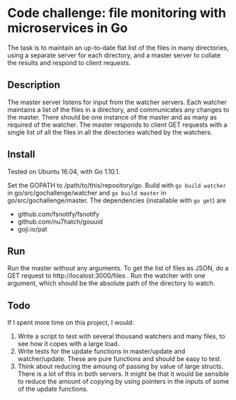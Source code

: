 # Code challenge: file monitoring with microservices in Go

The task is to maintain an up-to-date flat list of the files in many directories, using a separate server for each directory, and a master server to collate the results and respond to client requests.

## Description

The master server listens for input from the watcher servers.  Each watcher maintains a list of the files in a directory, and communicates any changes to the master.  There should be one instance of the master and as many as required of the watcher.  The master responds to client GET requests with a single list of all the files in all the directories watched by the watchers.

## Install

Tested on Ubuntu 16.04, with Go 1.10.1.

Set the GOPATH to /path/to/this/repository/go.  Build with ```go build watcher``` in go/src/gochallenge/watcher and ```go build master``` in go/src/gochallenge/master.  The dependencies (installable with ```go get```) are
+ github.com/fsnotify/fsnotify
+ github.com/nu7hatch/gouuid
+ goji.io/pat

## Run

Run the master without any arguments.  To get the list of files as JSON, do a GET request to http://localost:3000/files .  Run the watcher with one argument, which should be the absolute path of the directory to watch.

## Todo

If I spent more time on this project, I would:

1. Write a script to test with several thousand watchers and many files, to see how it copes with a large load.
2. Write tests for the update functions in master/update and watcher/update.  These are pure functions and should be easy to test.
3. Think about reducing the amoung of passing by value of large structs.  There is a lot of this in both servers.  It might be that it would be sensible to reduce the amount of copying by using pointers in the inputs of some of the update functions.
